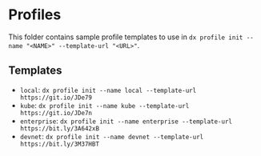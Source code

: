 # Profiles

This folder contains sample profile templates to use in `dx profile init --name "<NAME>" --template-url "<URL>"`.

## Templates

* `local`: `dx profile init --name local --template-url https://git.io/JDe79`
* `kube`: `dx profile init --name kube --template-url https://git.io/JDe7n`
* `enterprise`: `dx profile init --name enterprise --template-url https://bit.ly/3A642xB`
* `devnet`: `dx profile init --name devnet --template-url https://bit.ly/3M37HBT`
